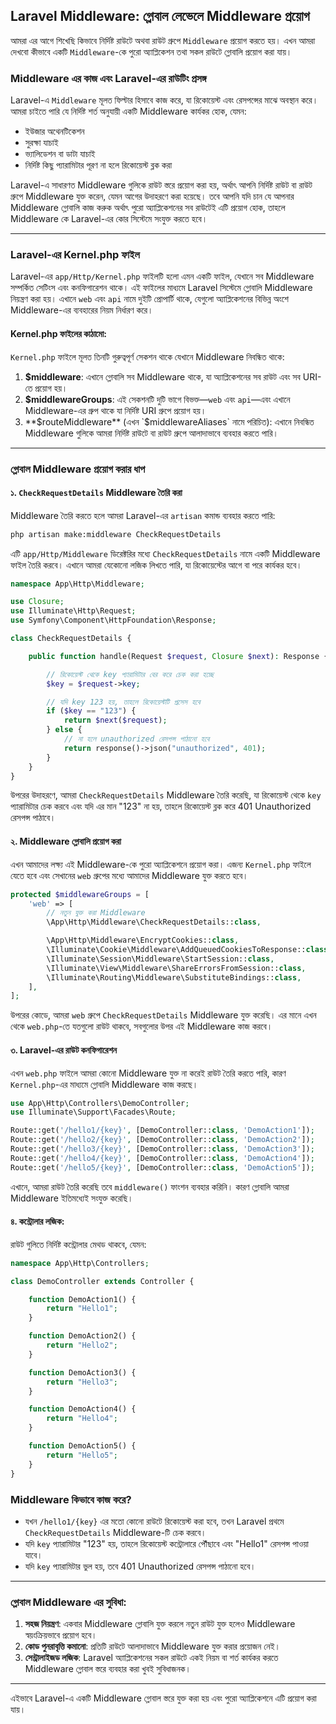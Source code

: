 ## Laravel Middleware: গ্লোবাল লেভেলে Middleware প্রয়োগ

আমরা এর আগে শিখেছি কিভাবে নির্দিষ্ট রাউটে অথবা রাউট গ্রুপে `Middleware` প্রয়োগ করতে হয়। এখন আমরা দেখবো কীভাবে একটি `Middleware`-কে পুরো অ্যাপ্লিকেশন তথা সকল রাউটে গ্লোবালি প্রয়োগ করা যায়। 

### Middleware এর কাজ এবং Laravel-এর রাউটিং প্রসঙ্গ

Laravel-এ `Middleware` মূলত ফিল্টার হিসাবে কাজ করে, যা রিকোয়েস্ট এবং রেসপন্সের মাঝে অবস্থান করে। আমরা চাইতে পারি যে নির্দিষ্ট শর্ত অনুযায়ী একটি Middleware কার্যকর হোক, যেমন:
- ইউজার অথেনটিকেশন
- সুরক্ষা যাচাই 
- ভ্যালিডেশন বা ডাটা যাচাই 
- নির্দিষ্ট কিছু প্যারামিটার পূরণ না হলে রিকোয়েস্ট ব্লক করা

Laravel-এ সাধারণত Middleware গুলিকে রাউট স্তরে প্রয়োগ করা হয়, অর্থাৎ আপনি নির্দিষ্ট রাউট বা রাউট গ্রুপে Middleware যুক্ত করেন, যেমন আগের উদাহরণে করা হয়েছে। তবে আপনি যদি চান যে আপনার Middleware গ্লোবালি কাজ করুক অর্থাৎ পুরো অ্যাপ্লিকেশনের সব রাউটেই এটি প্রয়োগ হোক, তাহলে Middleware কে Laravel-এর কোর সিস্টেমে সংযুক্ত করতে হবে।

---

### Laravel-এর Kernel.php ফাইল

Laravel-এর `app/Http/Kernel.php` ফাইলটি হলো এমন একটি ফাইল, যেখানে সব Middleware সম্পর্কিত সেটিংস এবং কনফিগারেশন থাকে। এই ফাইলের মাধ্যমে Laravel সিস্টেমে গ্লোবালি Middleware নিয়ন্ত্রণ করা হয়। এখানে `web` এবং `api` নামে দুইটি প্রোপার্টি থাকে, যেগুলো অ্যাপ্লিকেশনের বিভিন্ন অংশে Middleware-এর ব্যবহারের নিয়ম নির্ধারণ করে। 

#### Kernel.php ফাইলের কাঠামো:
`Kernel.php` ফাইলে মূলত তিনটি গুরুত্বপূর্ণ সেকশন থাকে যেখানে Middleware নিবন্ধিত থাকে:
1. **$middleware**: এখানে গ্লোবালি সব Middleware থাকে, যা অ্যাপ্লিকেশনের সব রাউট এবং সব URI-তে প্রয়োগ হয়।
2. **$middlewareGroups**: এই সেকশনটি দুটি ভাগে বিভক্ত—`web` এবং `api`—এবং এখানে Middleware-এর গ্রুপ থাকে যা নির্দিষ্ট URI গ্রুপে প্রয়োগ হয়।
3. **$routeMiddleware** (এখন `$middlewareAliases` নামে পরিচিত): এখানে নিবন্ধিত Middleware গুলিকে আমরা নির্দিষ্ট রাউটে বা রাউট গ্রুপে আলাদাভাবে ব্যবহার করতে পারি।

---

### গ্লোবাল Middleware প্রয়োগ করার ধাপ

#### ১. `CheckRequestDetails` Middleware তৈরি করা

Middleware তৈরি করতে হলে আমরা Laravel-এর `artisan` কমান্ড ব্যবহার করতে পারি:

```bash
php artisan make:middleware CheckRequestDetails
```

এটি `app/Http/Middleware` ডিরেক্টরির মধ্যে `CheckRequestDetails` নামে একটি Middleware ফাইল তৈরি করবে। এখানে আমরা যেকোনো লজিক লিখতে পারি, যা রিকোয়েস্টের আগে বা পরে কার্যকর হবে।

```php
namespace App\Http\Middleware;

use Closure;
use Illuminate\Http\Request;
use Symfony\Component\HttpFoundation\Response;

class CheckRequestDetails {

    public function handle(Request $request, Closure $next): Response {

        // রিকোয়েস্ট থেকে key প্যারামিটার বের করে চেক করা হচ্ছে
        $key = $request->key;

        // যদি key 123 হয়, তাহলে রিকোয়েস্টটি প্রসেস হবে
        if ($key == "123") {
            return $next($request);
        } else {
            // না হলে unauthorized রেসপন্স পাঠানো হবে
            return response()->json("unauthorized", 401);
        }
    }
}
```
উপরের উদাহরণে, আমরা `CheckRequestDetails` Middleware তৈরি করেছি, যা রিকোয়েস্ট থেকে `key` প্যারামিটার চেক করবে এবং যদি এর মান "123" না হয়, তাহলে রিকোয়েস্ট ব্লক করে 401 Unauthorized রেসপন্স পাঠাবে।

#### ২. Middleware গ্লোবালি প্রয়োগ করা

এখন আমাদের লক্ষ্য এই Middleware-কে পুরো অ্যাপ্লিকেশনে প্রয়োগ করা। এজন্য `Kernel.php` ফাইলে যেতে হবে এবং সেখানের `web` গ্রুপের মধ্যে আমাদের Middleware যুক্ত করতে হবে।

```php
protected $middlewareGroups = [
    'web' => [
        // নতুন যুক্ত করা Middleware
        \App\Http\Middleware\CheckRequestDetails::class,

        \App\Http\Middleware\EncryptCookies::class,
        \Illuminate\Cookie\Middleware\AddQueuedCookiesToResponse::class,
        \Illuminate\Session\Middleware\StartSession::class,
        \Illuminate\View\Middleware\ShareErrorsFromSession::class,
        \Illuminate\Routing\Middleware\SubstituteBindings::class,
    ],
];
```
উপরের কোডে, আমরা `web` গ্রুপে `CheckRequestDetails` Middleware যুক্ত করেছি। এর মানে এখন থেকে `web.php`-তে যতগুলো রাউট থাকবে, সবগুলোর উপর এই Middleware কাজ করবে। 

#### ৩. Laravel-এর রাউট কনফিগারেশন
এখন `web.php` ফাইলে আমরা কোনো Middleware যুক্ত না করেই রাউট তৈরি করতে পারি, কারণ `Kernel.php`-এর মাধ্যমে গ্লোবালি Middleware কাজ করছে।

```php
use App\Http\Controllers\DemoController;
use Illuminate\Support\Facades\Route;

Route::get('/hello1/{key}', [DemoController::class, 'DemoAction1']);
Route::get('/hello2/{key}', [DemoController::class, 'DemoAction2']);
Route::get('/hello3/{key}', [DemoController::class, 'DemoAction3']);
Route::get('/hello4/{key}', [DemoController::class, 'DemoAction4']);
Route::get('/hello5/{key}', [DemoController::class, 'DemoAction5']);
```
এখানে, আমরা রাউট তৈরি করেছি তবে `middleware()` ফাংশন ব্যবহার করিনি। কারণ গ্লোবালি আমরা Middleware ইতিমধ্যেই সংযুক্ত করেছি।

#### ৪. কন্ট্রোলার লজিক:
রাউট গুলিতে নির্দিষ্ট কন্ট্রোলার মেথড থাকবে, যেমন:

```php
namespace App\Http\Controllers;

class DemoController extends Controller {

    function DemoAction1() {
        return "Hello1";
    }

    function DemoAction2() {
        return "Hello2";
    }

    function DemoAction3() {
        return "Hello3";
    }

    function DemoAction4() {
        return "Hello4";
    }

    function DemoAction5() {
        return "Hello5";
    }
}
```

### Middleware কিভাবে কাজ করে?

- যখন `/hello1/{key}` এর মতো কোনো রাউটে রিকোয়েস্ট করা হবে, তখন Laravel প্রথমে `CheckRequestDetails` Middleware-টি চেক করবে। 
- যদি `key` প্যারামিটার "123" হয়, তাহলে রিকোয়েস্ট কন্ট্রোলারে পৌঁছাবে এবং "Hello1" রেসপন্স পাওয়া যাবে।
- যদি `key` প্যারামিটার ভুল হয়, তবে 401 Unauthorized রেসপন্স পাঠানো হবে।

---

### গ্লোবাল Middleware এর সুবিধা:
1. **সহজ নিয়ন্ত্রণ**: একবার Middleware গ্লোবালি যুক্ত করলে নতুন রাউট যুক্ত হলেও Middleware স্বয়ংক্রিয়ভাবে প্রয়োগ হবে।
2. **কোড পুনরাবৃত্তি কমানো**: প্রতিটি রাউটে আলাদাভাবে Middleware যুক্ত করার প্রয়োজন নেই।
3. **সেন্ট্রালাইজড লজিক**: Laravel অ্যাপ্লিকেশনের সকল রাউটে একই নিয়ম বা শর্ত কার্যকর করতে Middleware গ্লোবাল স্তরে ব্যবহার করা খুবই সুবিধাজনক।

---

এইভাবে Laravel-এ একটি Middleware গ্লোবাল স্তরে যুক্ত করা হয় এবং পুরো অ্যাপ্লিকেশনে এটি প্রয়োগ করা যায়।